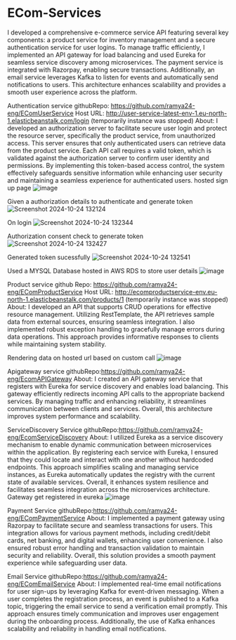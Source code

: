 # ECom-Services

I developed a comprehensive e-commerce service API featuring several key components: a product service for inventory management and a secure authentication service for user logins. To manage traffic efficiently, I implemented an API gateway for load balancing and used Eureka for seamless service discovery among microservices. The payment service is integrated with Razorpay, enabling secure transactions. Additionally, an email service leverages Kafka to listen for events and automatically send notifications to users. This architecture enhances scalability and provides a smooth user experience across the platform.

Authentication service
githubRepo: https://github.com/ramya24-eng/EComUserService
Host URL: http://user-service-latest-env-1.eu-north-1.elasticbeanstalk.com/login (temporarily instance was stopped)
About: I developed an authorization server to facilitate secure user login and protect the resource server, specifically the product service, from unauthorized access. This server ensures that only authenticated users can retrieve data from the product service. Each API call requires a valid token, which is validated against the authorization server to confirm user identity and permissions. By implementing this token-based access control, the system effectively safeguards sensitive information while enhancing user security and maintaining a seamless experience for authenticated users.
hosted sign up page 
![image](https://github.com/user-attachments/assets/6f05437a-5cd9-4ef4-96ba-f6b38858ff21)

Given a authorization details to authenticate and generate token 
![Screenshot 2024-10-24 132124](https://github.com/user-attachments/assets/e7657271-8f86-42c4-bb7b-7518943bc34f)

On login 
![Screenshot 2024-10-24 132344](https://github.com/user-attachments/assets/3d2109d0-574f-4019-b26d-f45d8925f424)

Authorization consent check to generate token
![Screenshot 2024-10-24 132427](https://github.com/user-attachments/assets/f0a216d5-010a-4ef1-bc0a-6a15a67905ad)

Generated token sucessfully
![Screenshot 2024-10-24 132541](https://github.com/user-attachments/assets/20c4bb12-2e3a-41c3-a5f7-b0b1e2ee0b1a)

Used a MYSQL Database hosted in AWS RDS to store user details
![image](https://github.com/user-attachments/assets/ee3810f2-7859-4725-baa6-ef4ca97d4397)


Product service 
github Repo: https://github.com/ramya24-eng/EComProductService
Host URL: http://ecomproductservice-env.eu-north-1.elasticbeanstalk.com/products/1 (temporarily instance was stopped)
About: I developed an API that supports CRUD operations for effective resource management. Utilizing RestTemplate, the API retrieves sample data from external sources, ensuring seamless integration. I also implemented robust exception handling to gracefully manage errors during data operations. This approach provides informative responses to clients while maintaining system stability.

Rendering data on hosted url based on custom call
![image](https://github.com/user-attachments/assets/db6b9de8-6ad3-499c-9548-471cbc09dd8d)

Apigateway service
githubRepo:https://github.com/ramya24-eng/EcomAPIGateway
About: I created an API gateway service that registers with Eureka for service discovery and enables load balancing. This gateway efficiently redirects incoming API calls to the appropriate backend services. By managing traffic and enhancing reliability, it streamlines communication between clients and services. Overall, this architecture improves system performance and scalability.

ServiceDiscovery Service
githubRepo:https://github.com/ramya24-eng/EcomServiceDiscovery
About: I utilized Eureka as a service discovery mechanism to enable dynamic communication between microservices within the application. By registering each service with Eureka, I ensured that they could locate and interact with one another without hardcoded endpoints. This approach simplifies scaling and managing service instances, as Eureka automatically updates the registry with the current state of available services. Overall, it enhances system resilience and facilitates seamless integration across the microservices architecture.
Gateway get registered in eureka
![image](https://github.com/user-attachments/assets/a3193e0d-5326-40a1-a2c5-c46b0b00ab37)


Payment Service
githubRepo:https://github.com/ramya24-eng/EComPaymentService
About: I implemented a payment gateway using Razorpay to facilitate secure and seamless transactions for users. This integration allows for various payment methods, including credit/debit cards, net banking, and digital wallets, enhancing user convenience. I also ensured robust error handling and transaction validation to maintain security and reliability. Overall, this solution provides a smooth payment experience while safeguarding user data.

Email Service
githubRepo:https://github.com/ramya24-eng/EComEmailService
About: I implemented real-time email notifications for user sign-ups by leveraging Kafka for event-driven messaging. When a user completes the registration process, an event is published to a Kafka topic, triggering the email service to send a verification email promptly. This approach ensures timely communication and improves user engagement during the onboarding process. Additionally, the use of Kafka enhances scalability and reliability in handling email notifications.





  

